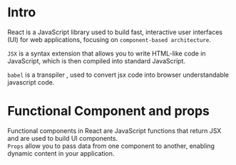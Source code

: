 # Intro
React is a JavaScript library used to build fast, interactive user interfaces (UI) for web applications, focusing on `component-based architecture`.  

`JSX` is a syntax extension that allows you to write HTML-like code in JavaScript, which is then compiled into standard JavaScript.

`babel` is a transpiler , used to convert jsx code into browser understandable javascript code.

# Functional Component and props
Functional components in React are JavaScript functions that return JSX and are used to build UI components.  
`Props` allow you to pass data from one component to another, enabling dynamic content in your application. 